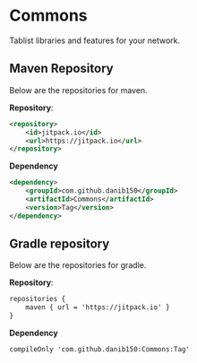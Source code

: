# Commons
Tablist libraries and features for your network.

## Maven Repository
Below are the repositories for maven.

**Repository**:
```xml
<repository>
    <id>jitpack.io</id>
    <url>https://jitpack.io</url>
</repository>
```

**Dependency**
```xml
<dependency>
  	<groupId>com.github.danib150</groupId>
	<artifactId>Commons</artifactId>
	<version>Tag</version>
</dependency>
```

## Gradle repository
Below are the repositories for gradle.

**Repository**:
```xml
repositories {
    maven { url = 'https://jitpack.io' }
}
```

**Dependency**
```xml
compileOnly 'com.github.danib150:Commons:Tag'
```
